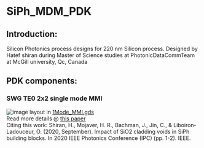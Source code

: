 # SiPh_MDM_PDK

## Introduction:
Silicon Photonics process designs for 220 nm Silicon process. Designed by Hatef shiran during Master of Science studies at PhotonicDataCommTeam at McGill university, Qc, Canada

## PDK components:

### SWG TE0 2x2 single mode MMI
![image](https://drive.google.com/file/d/1uh5Utd8xt_DOkeuLwjq3RQ-9X5ljGqp6/view?usp=drive_link.png)
layout in [1Mode_MMI.gds](https://github.com/Hatef-Shiran/Innovative-Photonic-Components/blob/f8a3e4b7ca01018bff85febf60d4d73c45da0e88/1Mode_SWG_MMI.gds)
<br />Read more details @ [this paper](https://ieeexplore.ieee.org/abstract/document/9252413/)
<br />Citing this work:
Shiran, H., Mojaver, H. R., Bachman, J., Jin, C., & Liboiron-Ladouceur, O. (2020, September). Impact of SiO2 cladding voids in SiPh building blocks. In 2020 IEEE Photonics Conference (IPC) (pp. 1-2). IEEE.
